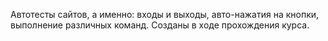 Автотесты сайтов, а именно: входы и выходы, авто-нажатия на кнопки, выполнение различных команд. Созданы в ходе прохождения курса.
